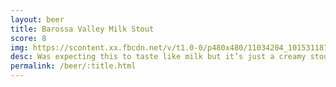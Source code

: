 ```yaml
---
layout: beer
title: Barossa Valley Milk Stout
score: 8
img: https://scontent.xx.fbcdn.net/v/t1.0-0/p480x480/11034204_10153118792398745_930727431364883158_n.jpg?oh=e4948d196f619312a5a82892d91189ee&oe=591922CA
desc: Was expecting this to taste like milk but it’s just a creamy stout
permalink: /beer/:title.html
---
```

